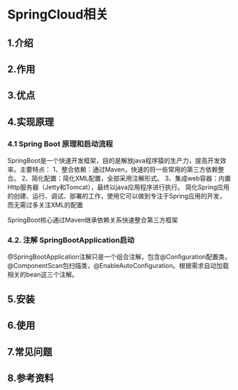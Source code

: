# SpringCloud相关

## 1.介绍

## 2.作用

## 3.优点

    
## 4.实现原理

### 4.1 Spring Boot 原理和启动流程

SpringBoot是一个快速开发框架，目的是解放java程序猿的生产力，提高开发效率。主要特点：
1、整合依赖：通过Maven，快速的将一些常用的第三方依赖整合。
2、简化配置：简化XML配置，全部采用注解形式。
3、集成web容器：内置Http服务器（Jetty和Tomcat），最终以java应用程序进行执行。
简化Spring应用的创建、运行、调试、部署的工作，使用它可以做到专注于Spring应用的开发，而无需过多关注XML的配置

SpringBoot核心通过Maven继承依赖关系快速整合第三方框架

### 4.2. 注解 SpringBootApplication启动

@SpringBootApplication注解只是一个组合注解，包含@Configuration配置类，@ComponentScan包扫描类，@EnableAutoConfiguration。根据需求自动加载相关的bean这三个注解。



## 5.安装

## 6.使用

## 7.常见问题

## 8.参考资料